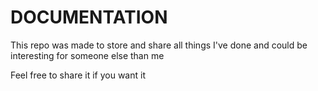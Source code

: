 # DOCUMENTATION

This repo was made to store and share all things I've done and could be
interesting for someone else than me

Feel free to share it if you want it
